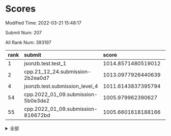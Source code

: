 # Scores

Modified Time: 2022-03-21 15:48:17

Submit Num: 207

All Rank Num: 393197

| rank |               submit               |       score        |       sigma        | pk_num |
| :--- | :--------------------------------- | :----------------- | :----------------- | :----- |
| 1    | jsonzb.test.test_1                 | 1014.8571480519012 | 0.8479461563597172 | 7599   |
| 2    | cpp.21_12_24.submission-2b2ea0d7   | 1013.0977926440639 | 0.8184902309045414 | 7602   |
| 4    | jsonzb.test.submission_level_4     | 1011.6143837395794 | 0.7910105300078092 | 7596   |
| 54   | cpp.2022_01_09.submission-5b0e3de2 | 1005.979962390627  | 0.7292222035286392 | 7599   |
| 55   | cpp.2022_01_09.submission-816672bd | 1005.6601618188166 | 0.7208498851379362 | 7598   |


<details>
<summary>全部</summary>

| rank |                 submit                 |       score        |       sigma        | pk_num |
| :--- | :------------------------------------- | :----------------- | :----------------- | :----- |
| 1    | jsonzb.test.test_1                     | 1014.8571480519012 | 0.8479461563597172 | 7599   |
| 2    | cpp.21_12_24.submission-2b2ea0d7       | 1013.0977926440639 | 0.8184902309045414 | 7602   |
| 3    | gobigger.level_3.submission_level_3_27 | 1011.6515803326499 | 0.7967293984773126 | 7602   |
| 4    | jsonzb.test.submission_level_4         | 1011.6143837395794 | 0.7910105300078092 | 7596   |
| 5    | gobigger.level_3.submission_level_3_15 | 1011.5117289594451 | 0.7707361099778188 | 7601   |
| 6    | gobigger.level_3.submission_level_3_22 | 1011.3624891103306 | 0.754067273123573  | 7600   |
| 7    | gobigger.level_3.submission_level_3_24 | 1011.3239014688041 | 0.7962028669142328 | 7600   |
| 8    | gobigger.level_3.submission_level_3_26 | 1011.2924474173217 | 0.7601454446103235 | 7595   |
| 9    | gobigger.level_3.submission_level_3_2  | 1011.2015100746036 | 0.7554860736754337 | 7603   |
| 10   | gobigger.level_3.submission_level_3_6  | 1010.9880208981632 | 0.7935599364253085 | 7596   |
| 11   | gobigger.level_3.submission_level_3_5  | 1010.8634432726598 | 0.7712817117658866 | 7602   |
| 12   | gobigger.level_3.submission_level_3_40 | 1010.7660405454284 | 0.7532834679887042 | 7596   |
| 13   | gobigger.level_3.submission_level_3_3  | 1010.6896367939848 | 0.7515293506795595 | 7598   |
| 14   | gobigger.level_3.submission_level_3_14 | 1010.5951087994265 | 0.7417479403454865 | 7599   |
| 15   | gobigger.level_3.submission_level_3_8  | 1010.5015833992962 | 0.7666712162018253 | 7596   |
| 16   | gobigger.level_3.submission_level_3_19 | 1010.4775172368909 | 0.7509985318330703 | 7598   |
| 17   | gobigger.level_3.submission_level_3_1  | 1010.4689762086548 | 0.7536215475075005 | 7602   |
| 18   | gobigger.level_3.submission_level_3_35 | 1010.3795514463142 | 0.7385802702235673 | 7596   |
| 19   | gobigger.level_3.submission_level_3_16 | 1010.3200553003617 | 0.7664337826955445 | 7602   |
| 20   | gobigger.level_3.submission_level_3_46 | 1010.2995227892239 | 0.7934327927042053 | 7601   |
| 21   | gobigger.level_3.submission_level_3_37 | 1010.2101218488025 | 0.7751397759886691 | 7598   |
| 22   | gobigger.level_3.submission_level_3_18 | 1010.1989408853455 | 0.7640353242421097 | 7596   |
| 23   | gobigger.level_3.submission_level_3_20 | 1010.0198326575087 | 0.7429078241079453 | 7604   |
| 24   | gobigger.level_3.submission_level_3_44 | 1010.0022988074879 | 0.770310320943976  | 7599   |
| 25   | gobigger.level_3.submission_level_3_36 | 1009.9511903633042 | 0.7568058268079126 | 7596   |
| 26   | gobigger.level_3.submission_level_3_43 | 1009.9424042002381 | 0.7496897595549918 | 7595   |
| 27   | gobigger.level_3.submission_level_3_45 | 1009.9052291255884 | 0.7580037026898324 | 7596   |
| 28   | gobigger.level_3.submission_level_3_32 | 1009.8847870253326 | 0.7649047775481032 | 7601   |
| 29   | gobigger.level_3.submission_level_3_41 | 1009.7782778065136 | 0.7453530998477536 | 7597   |
| 30   | gobigger.level_3.submission_level_3_0  | 1009.7742515862994 | 0.731876568827153  | 7604   |
| 31   | gobigger.level_3.submission_level_3_47 | 1009.6906514254339 | 0.7583881945253372 | 7598   |
| 32   | gobigger.level_3.submission_level_3_21 | 1009.6829879088707 | 0.7451692506062818 | 7601   |
| 33   | gobigger.level_3.submission_level_3_4  | 1009.6446055090714 | 0.76845559875818   | 7596   |
| 34   | gobigger.level_3.submission_level_3_11 | 1009.6314803154439 | 0.7585809513183016 | 7599   |
| 35   | gobigger.level_3.submission_level_3_42 | 1009.4052066901023 | 0.7608326531606662 | 7603   |
| 36   | gobigger.level_3.submission_level_3_12 | 1009.3759762981845 | 0.7390275057400013 | 7599   |
| 37   | gobigger.level_3.submission_level_3_31 | 1009.3589787155811 | 0.7395507835294279 | 7595   |
| 38   | gobigger.level_3.submission_level_3_29 | 1009.2971545096713 | 0.755037982918792  | 7599   |
| 39   | gobigger.level_3.submission_level_3_49 | 1009.2584518925595 | 0.7358488401326496 | 7596   |
| 40   | gobigger.level_3.submission_level_3_7  | 1009.2524786952333 | 0.7596658272248885 | 7591   |
| 41   | gobigger.level_3.submission_level_3_34 | 1009.238108413283  | 0.7674385931730595 | 7599   |
| 42   | gobigger.level_3.submission_level_3_10 | 1009.2079058110548 | 0.7395553074157407 | 7599   |
| 43   | gobigger.level_3.submission_level_3_33 | 1009.1457470775955 | 0.7520895926599577 | 7596   |
| 44   | gobigger.level_3.submission_level_3_13 | 1009.1234398164851 | 0.732888727941059  | 7601   |
| 45   | gobigger.level_3.submission_level_3_39 | 1008.8660392735459 | 0.745785441829873  | 7599   |
| 46   | gobigger.level_3.submission_level_3_48 | 1008.7738248659771 | 0.7410668250327874 | 7600   |
| 47   | gobigger.level_3.submission_level_3_28 | 1008.7604698235452 | 0.7479098575532755 | 7593   |
| 48   | gobigger.level_3.submission_level_3_38 | 1008.7331546449293 | 0.7581256666561785 | 7600   |
| 49   | gobigger.level_3.submission_level_3_17 | 1008.7292428511649 | 0.7510925692973087 | 7597   |
| 50   | gobigger.level_3.submission_level_3_9  | 1008.6287758963325 | 0.7545651574831694 | 7596   |
| 51   | gobigger.level_3.submission_level_3_23 | 1008.5243333024267 | 0.75708725136595   | 7597   |
| 52   | gobigger.level_3.submission_level_3_30 | 1007.8978986348699 | 0.7367665718975316 | 7601   |
| 53   | gobigger.level_3.submission_level_3_25 | 1007.4191172360783 | 0.7184880279686267 | 7600   |
| 54   | cpp.2022_01_09.submission-5b0e3de2     | 1005.979962390627  | 0.7292222035286392 | 7599   |
| 55   | cpp.2022_01_09.submission-816672bd     | 1005.6601618188166 | 0.7208498851379362 | 7598   |
| 56   | gobigger.level_1.submission_level_1_49 | 1005.0013702774694 | 0.7100938554469637 | 7596   |
| 57   | gobigger.level_1.submission_level_1_26 | 1004.950177460353  | 0.7220527403688066 | 7597   |
| 58   | gobigger.level_1.submission_level_1_2  | 1004.8075275348009 | 0.7115457211044739 | 7597   |
| 59   | gobigger.level_1.submission_level_1_17 | 1004.7673069240018 | 0.7347950039998888 | 7598   |
| 60   | gobigger.level_1.submission_level_1_35 | 1004.741179727813  | 0.7169072818240122 | 7597   |
| 61   | gobigger.level_1.submission_level_1_3  | 1004.7146238480145 | 0.7185608380507831 | 7595   |
| 62   | gobigger.level_1.submission_level_1_27 | 1004.6337342361134 | 0.7144352539680288 | 7595   |
| 63   | gobigger.level_1.submission_level_1_5  | 1004.4288964847311 | 0.7077565309433916 | 7595   |
| 64   | gobigger.level_1.submission_level_1_24 | 1004.3456870119581 | 0.7156829616663495 | 7596   |
| 65   | gobigger.level_1.submission_level_1_15 | 1004.3383983154587 | 0.7235738628003608 | 7600   |
| 66   | gobigger.level_1.submission_level_1_18 | 1004.2679836066842 | 0.7337110111240828 | 7599   |
| 67   | gobigger.level_1.submission_level_1_45 | 1004.1316356328375 | 0.7219470360116539 | 7598   |
| 68   | gobigger.level_1.submission_level_1_42 | 1004.0939244520941 | 0.7168535881478294 | 7595   |
| 69   | gobigger.level_1.submission_level_1_39 | 1003.9855472381477 | 0.7308080150074501 | 7596   |
| 70   | gobigger.level_1.submission_level_1_1  | 1003.9336540376818 | 0.7199223794821517 | 7598   |
| 71   | gobigger.level_1.submission_level_1_43 | 1003.851248580612  | 0.7117587910255394 | 7602   |
| 72   | gobigger.level_1.submission_level_1_21 | 1003.6743715587503 | 0.7242387210580488 | 7598   |
| 73   | gobigger.level_1.submission_level_1_19 | 1003.6395447977546 | 0.7141006956293251 | 7599   |
| 74   | gobigger.level_1.submission_level_1_37 | 1003.5724044609145 | 0.7256217804641383 | 7600   |
| 75   | gobigger.level_1.submission_level_1_28 | 1003.5577463087777 | 0.7207219399373448 | 7599   |
| 76   | gobigger.level_1.submission_level_1_20 | 1003.5389558332735 | 0.7192408930774852 | 7597   |
| 77   | gobigger.level_1.submission_level_1_14 | 1003.5375473420589 | 0.7172957456576193 | 7597   |
| 78   | gobigger.level_1.submission_level_1_9  | 1003.5268139850893 | 0.7248021592513978 | 7598   |
| 79   | gobigger.level_1.submission_level_1_22 | 1003.3902914944425 | 0.7198475319284334 | 7601   |
| 80   | gobigger.level_1.submission_level_1_40 | 1003.3773253037815 | 0.7235706234050221 | 7600   |
| 81   | gobigger.level_1.submission_level_1_38 | 1003.3513269264785 | 0.7184927670190951 | 7604   |
| 82   | gobigger.level_1.submission_level_1_11 | 1003.2185738367746 | 0.7253895131974961 | 7596   |
| 83   | gobigger.level_1.submission_level_1_32 | 1003.2014568034546 | 0.7192348605310264 | 7596   |
| 84   | gobigger.level_1.submission_level_1_25 | 1003.1770646563622 | 0.7251786024014588 | 7595   |
| 85   | gobigger.level_1.submission_level_1_13 | 1003.1428696950765 | 0.7081078268610109 | 7596   |
| 86   | gobigger.level_1.submission_level_1_33 | 1003.0943524254192 | 0.7132177848865102 | 7599   |
| 87   | gobigger.level_1.submission_level_1_16 | 1003.0935753448518 | 0.7294406837691702 | 7599   |
| 88   | gobigger.level_1.submission_level_1_41 | 1003.0191204767481 | 0.7142374504776227 | 7600   |
| 89   | gobigger.level_1.submission_level_1_6  | 1003.0057518612764 | 0.7143561798324868 | 7596   |
| 90   | gobigger.level_1.submission_level_1_4  | 1002.9965874071813 | 0.718156210176744  | 7600   |
| 91   | gobigger.level_1.submission_level_1_48 | 1002.9962287859845 | 0.7233338296846575 | 7597   |
| 92   | gobigger.level_1.submission_level_1_47 | 1002.9646558250657 | 0.7021208679556057 | 7597   |
| 93   | gobigger.level_1.submission_level_1_29 | 1002.9525327336623 | 0.7246440290981829 | 7599   |
| 94   | gobigger.level_1.submission_level_1_46 | 1002.949372239129  | 0.7239469354768472 | 7594   |
| 95   | gobigger.level_1.submission_level_1_8  | 1002.9423733595307 | 0.7117046800070513 | 7597   |
| 96   | gobigger.level_1.submission_level_1_34 | 1002.7997754521323 | 0.7080607665039882 | 7599   |
| 97   | gobigger.level_1.submission_level_1_23 | 1002.7483131057907 | 0.72184846655067   | 7597   |
| 98   | gobigger.level_1.submission_level_1_0  | 1002.717550496773  | 0.7208721133816333 | 7591   |
| 99   | gobigger.level_1.submission_level_1_36 | 1002.6882014311557 | 0.7111750522315767 | 7595   |
| 100  | gobigger.level_1.submission_level_1_31 | 1002.6635336103213 | 0.7184947165015751 | 7597   |
| 101  | gobigger.level_1.submission_level_1_30 | 1002.6550808574517 | 0.7102013300514628 | 7596   |
| 102  | gobigger.level_1.submission_level_1_44 | 1002.5637563760364 | 0.7186596479689964 | 7596   |
| 103  | gobigger.level_1.submission_level_1_7  | 1002.5339890344501 | 0.7115496988929394 | 7598   |
| 104  | gobigger.level_1.submission_level_1_10 | 1002.455708132009  | 0.7203722850633609 | 7596   |
| 105  | gobigger.level_1.submission_level_1_12 | 1001.6256012009413 | 0.7107884693190417 | 7604   |
| 106  | gobigger.random.submission_random_8    | 997.2937675889305  | 0.7063564653959541 | 7598   |
| 107  | gobigger.random.submission_random_48   | 997.0524577677359  | 0.7099565882814508 | 7597   |
| 108  | gobigger.random.submission_random_41   | 996.9480530681825  | 0.7112016706062039 | 7595   |
| 109  | gobigger.random.submission_random_38   | 996.9047377906477  | 0.6923033824702663 | 7603   |
| 110  | gobigger.random.submission_random_7    | 996.8856585672663  | 0.706059721879706  | 7593   |
| 111  | gobigger.random.submission_random_39   | 996.850819564445   | 0.720310145965228  | 7598   |
| 112  | gobigger.random.submission_random_43   | 996.7029788236941  | 0.708280915120475  | 7598   |
| 113  | gobigger.random.submission_random_30   | 996.6318360293722  | 0.7174263704690949 | 7604   |
| 114  | gobigger.random.submission_random_20   | 996.5737291609903  | 0.7038893890686022 | 7597   |
| 115  | gobigger.random.submission_random_28   | 996.5693225659066  | 0.714617369123615  | 7601   |
| 116  | gobigger.random.submission_random_45   | 996.5491312310364  | 0.7159309009525869 | 7597   |
| 117  | gobigger.random.submission_random_23   | 996.4776948283328  | 0.7121788269661239 | 7598   |
| 118  | gobigger.random.submission_random_24   | 996.3600610666202  | 0.7111034314144455 | 7596   |
| 119  | gobigger.random.submission_random_5    | 996.3060718974783  | 0.70402902401117   | 7598   |
| 120  | gobigger.random.submission_random_17   | 996.2855700990815  | 0.7243891532161045 | 7602   |
| 121  | gobigger.random.submission_random_31   | 996.1574965878029  | 0.7079175426086357 | 7601   |
| 122  | gobigger.random.submission_random_46   | 996.0518470927492  | 0.7014601433499477 | 7602   |
| 123  | gobigger.random.submission_random_49   | 996.0082289010609  | 0.7182262564613823 | 7600   |
| 124  | gobigger.random.submission_random_18   | 996.0066644516977  | 0.7062881388947605 | 7601   |
| 125  | gobigger.random.submission_random_42   | 995.9843999334888  | 0.7083038476267678 | 7597   |
| 126  | gobigger.random.submission_random_37   | 995.9515347014295  | 0.7102577959709032 | 7599   |
| 127  | gobigger.random.submission_random_26   | 995.947291667325   | 0.7001145995059038 | 7593   |
| 128  | gobigger.random.submission_random_11   | 995.9330552676427  | 0.7131381227623685 | 7600   |
| 129  | gobigger.random.submission_random_19   | 995.8645998348405  | 0.7097772096596645 | 7598   |
| 130  | gobigger.random.submission_random_34   | 995.820929161326   | 0.7150198806033254 | 7600   |
| 131  | gobigger.random.submission_random_22   | 995.7911154492741  | 0.706627050815521  | 7590   |
| 132  | gobigger.random.submission_random_36   | 995.7746164345539  | 0.7068800285797571 | 7601   |
| 133  | gobigger.random.submission_random_6    | 995.7465366993403  | 0.7051272235375695 | 7596   |
| 134  | gobigger.random.submission_random_9    | 995.7365617189427  | 0.7136494195595582 | 7595   |
| 135  | gobigger.random.submission_random_0    | 995.7360886763489  | 0.7074429473157534 | 7594   |
| 136  | gobigger.random.submission_random_25   | 995.6821770686025  | 0.7137124270557275 | 7594   |
| 137  | gobigger.random.submission_random_13   | 995.6107728442489  | 0.7038948953889121 | 7596   |
| 138  | gobigger.random.submission_random_35   | 995.60001651434    | 0.7075188871547508 | 7599   |
| 139  | gobigger.random.submission_random_40   | 995.5226955756386  | 0.7073897702116984 | 7592   |
| 140  | gobigger.random.submission_random_16   | 995.4552365434503  | 0.7077977393396264 | 7598   |
| 141  | gobigger.random.submission_random_47   | 995.4379197740047  | 0.722013981225134  | 7598   |
| 142  | gobigger.random.submission_random_33   | 995.4114221535934  | 0.7108185454345093 | 7600   |
| 143  | gobigger.random.submission_random_3    | 995.3582341008799  | 0.7183220088338926 | 7595   |
| 144  | gobigger.random.submission_random_12   | 995.3187149174789  | 0.7140166397577175 | 7594   |
| 145  | gobigger.random.submission_random_4    | 995.2798797740743  | 0.7098756692604197 | 7596   |
| 146  | gobigger.random.submission_random_1    | 995.2483303510476  | 0.7064345327283209 | 7600   |
| 147  | gobigger.random.submission_random_27   | 995.1967321487224  | 0.707058925110371  | 7597   |
| 148  | gobigger.random.submission_random_44   | 995.1900227259017  | 0.7236687735140995 | 7595   |
| 149  | gobigger.random.submission_random_10   | 995.1419505178062  | 0.7102202840297955 | 7604   |
| 150  | gobigger.random.submission_random_32   | 995.1296478394092  | 0.7087573243437135 | 7590   |
| 151  | gobigger.random.submission_random_2    | 995.039905886303   | 0.710376613034993  | 7598   |
| 152  | gobigger.random.submission_random_14   | 995.0305830512     | 0.7049591261991556 | 7596   |
| 153  | gobigger.random.submission_random_21   | 994.9868528232931  | 0.7116289554690143 | 7595   |
| 154  | gobigger.random.submission_random_15   | 994.849410530568   | 0.71678487313266   | 7598   |
| 155  | gobigger.random.submission_random_29   | 993.994836864029   | 0.7311861863595863 | 7601   |
| 156  | gobigger.level_2.submission_level_2_39 | 993.5944161262709  | 0.74633621136182   | 7601   |
| 157  | gobigger.level_2.submission_level_2_18 | 993.3809428923678  | 0.7216035603171582 | 7597   |
| 158  | gobigger.level_2.submission_level_2_23 | 993.2345259885642  | 0.7295621192811467 | 7593   |
| 159  | gobigger.level_2.submission_level_2_35 | 993.1983257322711  | 0.7332816473478544 | 7597   |
| 160  | gobigger.level_2.submission_level_2_20 | 993.0924785411112  | 0.7459270217193618 | 7595   |
| 161  | gobigger.level_2.submission_level_2_42 | 993.0462502570349  | 0.7309373334031471 | 7599   |
| 162  | gobigger.level_2.submission_level_2_33 | 992.9529959223518  | 0.7284022955025728 | 7600   |
| 163  | gobigger.level_2.submission_level_2_3  | 992.8544881552406  | 0.731054585969759  | 7598   |
| 164  | gobigger.level_2.submission_level_2_44 | 992.8485127991669  | 0.7383853413258903 | 7603   |
| 165  | gobigger.level_2.submission_level_2_41 | 992.8467487642835  | 0.7431031608667319 | 7601   |
| 166  | gobigger.level_2.submission_level_2_10 | 992.6937889379311  | 0.7457093276776505 | 7595   |
| 167  | gobigger.level_2.submission_level_2_22 | 992.6748230409445  | 0.7395670744190856 | 7602   |
| 168  | gobigger.level_2.submission_level_2_30 | 992.6730470214131  | 0.7396276538942556 | 7601   |
| 169  | gobigger.level_2.submission_level_2_13 | 992.6056031381912  | 0.7590959403162258 | 7598   |
| 170  | gobigger.level_2.submission_level_2_11 | 992.573365156101   | 0.7463541503291751 | 7601   |
| 171  | gobigger.level_2.submission_level_2_9  | 992.554950350714   | 0.7473761515317655 | 7598   |
| 172  | gobigger.level_2.submission_level_2_45 | 992.418727682573   | 0.7286957162738775 | 7601   |
| 173  | gobigger.level_2.submission_level_2_47 | 992.4077013160859  | 0.769983793554997  | 7599   |
| 174  | gobigger.level_2.submission_level_2_12 | 992.4021577168006  | 0.7611607238922663 | 7599   |
| 175  | gobigger.level_2.submission_level_2_7  | 992.3928470596007  | 0.7341989967115341 | 7601   |
| 176  | gobigger.level_2.submission_level_2_8  | 992.391026536889   | 0.7327357077330666 | 7596   |
| 177  | gobigger.level_2.submission_level_2_34 | 992.3439016157689  | 0.7299837542636703 | 7598   |
| 178  | gobigger.level_2.submission_level_2_24 | 992.2781088513245  | 0.7631240540577974 | 7600   |
| 179  | gobigger.level_2.submission_level_2_37 | 992.2700711556828  | 0.7392528403407798 | 7598   |
| 180  | gobigger.level_2.submission_level_2_28 | 992.24252824068    | 0.7690281939196345 | 7603   |
| 181  | gobigger.level_2.submission_level_2_17 | 992.221792273512   | 0.7542123673730011 | 7601   |
| 182  | gobigger.level_2.submission_level_2_5  | 992.1549209027993  | 0.7333895636777191 | 7603   |
| 183  | gobigger.level_2.submission_level_2_21 | 992.1049992638779  | 0.7636906320275532 | 7598   |
| 184  | gobigger.level_2.submission_level_2_1  | 992.0648510816105  | 0.7348438509036898 | 7603   |
| 185  | gobigger.level_2.submission_level_2_36 | 991.9798724467107  | 0.7372925158987926 | 7600   |
| 186  | gobigger.level_2.submission_level_2_16 | 991.8338609971187  | 0.7435476897604356 | 7598   |
| 187  | gobigger.level_2.submission_level_2_40 | 991.820451171894   | 0.7422713226448723 | 7599   |
| 188  | gobigger.level_2.submission_level_2_15 | 991.8033455605834  | 0.7446497420903236 | 7596   |
| 189  | gobigger.level_2.submission_level_2_29 | 991.7947602996057  | 0.7525505079631118 | 7596   |
| 190  | gobigger.level_2.submission_level_2_6  | 991.7297975045151  | 0.7453553912008345 | 7593   |
| 191  | gobigger.level_2.submission_level_2_31 | 991.7257001215479  | 0.7509089028446033 | 7595   |
| 192  | gobigger.level_2.submission_level_2_4  | 991.7118625812998  | 0.7502713801977402 | 7601   |
| 193  | gobigger.level_2.submission_level_2_0  | 991.6553917318143  | 0.7420463373664965 | 7593   |
| 194  | gobigger.level_2.submission_level_2_43 | 991.6533990992191  | 0.7582869715959196 | 7599   |
| 195  | gobigger.level_2.submission_level_2_19 | 991.605053444316   | 0.7532049467314744 | 7601   |
| 196  | gobigger.level_2.submission_level_2_32 | 991.57347318545    | 0.738735819398934  | 7601   |
| 197  | gobigger.level_2.submission_level_2_26 | 991.495067671334   | 0.7525119600199686 | 7599   |
| 198  | gobigger.level_2.submission_level_2_48 | 991.3962899845546  | 0.7415838201755732 | 7598   |
| 199  | gobigger.level_2.submission_level_2_49 | 991.278897877814   | 0.7665356416296574 | 7595   |
| 200  | gobigger.level_2.submission_level_2_38 | 991.2279199255831  | 0.7582456199728596 | 7598   |
| 201  | gobigger.level_2.submission_level_2_27 | 991.0543595926722  | 0.7386259853240598 | 7595   |
| 202  | gobigger.level_2.submission_level_2_2  | 990.9578991997556  | 0.789916349247293  | 7598   |
| 203  | gobigger.level_2.submission_level_2_14 | 990.7812861907374  | 0.7566898157547045 | 7601   |
| 204  | gobigger.level_2.submission_level_2_46 | 990.7662382792162  | 0.7615772042448388 | 7591   |
| 205  | gobigger.level_2.submission_level_2_25 | 990.6762898842383  | 0.7934813683261382 | 7597   |
| 206  | gobigger.none.submission_none_0        | 975.0469595734697  | 1.5274889142078047 | 7592   |
| 207  | gobigger.none.submission_none_1        | 973.734390658427   | 1.6770026378574094 | 7599   |

</details>